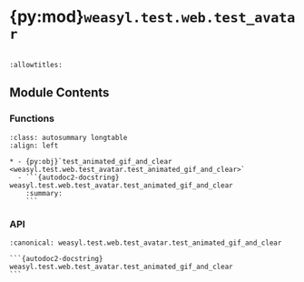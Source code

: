 # {py:mod}`weasyl.test.web.test_avatar`

```{py:module} weasyl.test.web.test_avatar
```

```{autodoc2-docstring} weasyl.test.web.test_avatar
:allowtitles:
```

## Module Contents

### Functions

````{list-table}
:class: autosummary longtable
:align: left

* - {py:obj}`test_animated_gif_and_clear <weasyl.test.web.test_avatar.test_animated_gif_and_clear>`
  - ```{autodoc2-docstring} weasyl.test.web.test_avatar.test_animated_gif_and_clear
    :summary:
    ```
````

### API

````{py:function} test_animated_gif_and_clear(app, submission_user)
:canonical: weasyl.test.web.test_avatar.test_animated_gif_and_clear

```{autodoc2-docstring} weasyl.test.web.test_avatar.test_animated_gif_and_clear
```
````
